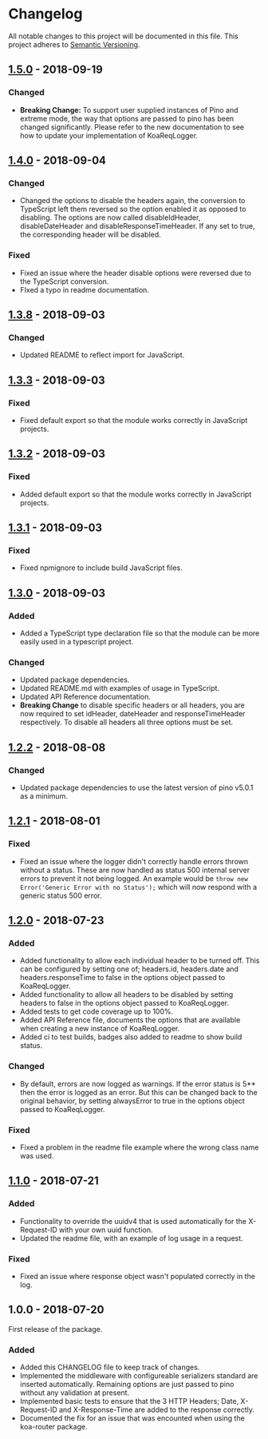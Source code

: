 # Changelog
All notable changes to this project will be documented in this file. This project adheres to [Semantic Versioning](https://semver.org/spec/v2.0.0.html).

## [1.5.0] - 2018-09-19
### Changed
- **Breaking Change:** To support user supplied instances of Pino and extreme mode, the way that options are passed to pino has been changed significantly. Please refer to the new documentation to see how to update your implementation of KoaReqLogger.

## [1.4.0] - 2018-09-04
### Changed
- Changed the options to disable the headers again, the conversion to TypeScript left them reversed so the option enabled it as opposed to disabling. The options are now called disableIdHeader, disableDateHeader and disableResponseTimeHeader. If any set to true, the corresponding header will be disabled.
### Fixed
- Fixed an issue where the header disable options were reversed due to the TypeScript conversion.
- FIxed a typo in readme documentation.

## [1.3.8] - 2018-09-03
### Changed
- Updated README to reflect import for JavaScript.

## [1.3.3] - 2018-09-03
### Fixed
- Fixed default export so that the module works correctly in JavaScript projects.

## [1.3.2] - 2018-09-03
### Fixed
- Added default export so that the module works correctly in JavaScript projects.

## [1.3.1] - 2018-09-03
### Fixed
- Fixed npmignore to include build JavaScript files.

## [1.3.0] - 2018-09-03
### Added
- Added a TypeScript type declaration file so that the module can be more easily used in a typescript project.
### Changed
- Updated package dependencies.
- Updated README.md with examples of usage in TypeScript.
- Updated API Reference documentation.
- **Breaking Change** to disable specific headers or all headers, you are now required to set idHeader, dateHeader and responseTimeHeader respectively. To disable all headers all three options must be set.

## [1.2.2] - 2018-08-08
### Changed
- Updated package dependencies to use the latest version of pino v5.0.1 as a minimum.

## [1.2.1] - 2018-08-01
### Fixed
- Fixed an issue where the logger didn't correctly handle errors thrown without a status. These are now handled as status 500 internal server errors to prevent it not being logged. An example would be <code>throw new Error('Generic Error with no Status');</code> which will now respond with a generic status 500 error.

## [1.2.0] - 2018-07-23
### Added
- Added functionality to allow each individual header to be turned off. This can be configured by setting one of; headers.id, headers.date and headers.responseTime to false in the options object passed to KoaReqLogger.
- Added functionality to allow all headers to be disabled by setting headers to false in the options object passed to KoaReqLogger.
- Added tests to get code coverage up to 100%.
- Added API Reference file, documents the options that are available when creating a new instance of KoaReqLogger.
- Added ci to test builds, badges also added to readme to show build status.
### Changed
- By default, errors are now logged as warnings. If the error status is 5** then the error is logged as an error. But this can be changed back to the original behavior, by setting alwaysError to true in the options object passed to KoaReqLogger.
### Fixed
- Fixed a problem in the readme file example where the wrong class name was used.

## [1.1.0] - 2018-07-21
### Added
- Functionality to override the uuidv4 that is used automatically for the X-Request-ID with your own uuid function.
- Updated the readme file, with an example of log usage in a request.
### Fixed
- Fixed an issue where response object wasn't populated correctly in the log.

## 1.0.0 - 2018-07-20
First release of the package.
### Added
- Added this CHANGELOG file to keep track of changes.
- Implemented the middleware with configureable serializers standard are inserted automatically. Remaining options are just passed to pino without any validation at present.
- Implemented basic tests to ensure that the 3 HTTP Headers; Date, X-Request-ID and X-Response-Time are added to the response correctly.
- Documented the fix for an issue that was encounted when using the koa-router package.



<!-- LINKS --->
[1.5.0]: https://github.com/DrBarnabus/koa-req-logger/compare/v1.4.0...v1.5.0
[1.4.0]: https://github.com/DrBarnabus/koa-req-logger/compare/v1.3.8...v1.4.0
[1.3.8]: https://github.com/DrBarnabus/koa-req-logger/compare/v1.3.3...v1.3.8
[1.3.3]: https://github.com/DrBarnabus/koa-req-logger/compare/v1.3.2...v1.3.3
[1.3.2]: https://github.com/DrBarnabus/koa-req-logger/compare/v1.3.1...v1.3.2
[1.3.1]: https://github.com/DrBarnabus/koa-req-logger/compare/v1.3.0...v1.3.1
[1.3.0]: https://github.com/DrBarnabus/koa-req-logger/compare/v1.2.2...v1.3.0
[1.2.2]: https://github.com/DrBarnabus/koa-req-logger/compare/v1.2.1...v1.2.2
[1.2.1]: https://github.com/DrBarnabus/koa-req-logger/compare/v1.2.0...v1.2.1
[1.2.0]: https://github.com/DrBarnabus/koa-req-logger/compare/v1.1.0...v1.2.0
[1.1.0]: https://github.com/DrBarnabus/koa-req-logger/compare/v1.0.0...v1.1.0